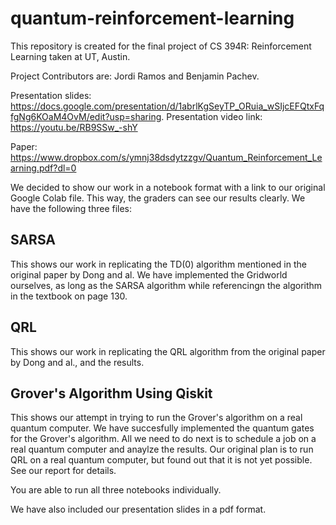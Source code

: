# quantum-reinforcement-learning
This repository is created for the final project of CS 394R: Reinforcement Learning taken at UT, Austin.

Project Contributors are: Jordi Ramos and Benjamin Pachev. 

Presentation slides: https://docs.google.com/presentation/d/1abrlKgSeyTP_ORuia_wSIjcEFQtxFqfgNg6KOaM4OvM/edit?usp=sharing.
Presentation video link: https://youtu.be/RB9SSw_-shY

Paper: https://www.dropbox.com/s/ymnj38dsdytzzgv/Quantum_Reinforcement_Learning.pdf?dl=0

We decided to show our work in a notebook format with a link to our original Google Colab file. This way, the graders can see our results clearly. We have the following three files:

## SARSA
This shows our work in replicating the TD(0) algorithm mentioned in the original paper by Dong and al. We have implemented the Gridworld ourselves, as long as the SARSA algorithm while referencingn the algorithm in the textbook on page 130.
## QRL
This shows our work in replicating the QRL algorithm from the original paper by Dong and al., and the results.
## Grover's Algorithm Using Qiskit
This shows our attempt in trying to run the Grover's algorithm on a real quantum computer. We have succesfully implemented the quantum gates for the Grover's algorithm. All we need to do next is to schedule a job on a real quantum computer and anaylze the results. Our original plan is to run QRL on a real quantum computer, but found out that it is not yet possible. See our report for details.

You are able to run all three notebooks individually.

We have also included our presentation slides in a pdf format.
